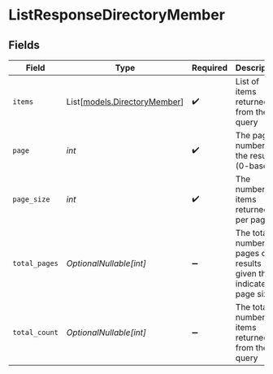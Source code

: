 # ListResponseDirectoryMember


## Fields

| Field                                                              | Type                                                               | Required                                                           | Description                                                        | Example                                                            |
| ------------------------------------------------------------------ | ------------------------------------------------------------------ | ------------------------------------------------------------------ | ------------------------------------------------------------------ | ------------------------------------------------------------------ |
| `items`                                                            | List[[models.DirectoryMember](../models/directorymember.md)]       | :heavy_check_mark:                                                 | List of items returned from the query                              |                                                                    |
| `page`                                                             | *int*                                                              | :heavy_check_mark:                                                 | The page number of the results (0-based)                           | 0                                                                  |
| `page_size`                                                        | *int*                                                              | :heavy_check_mark:                                                 | The number of items returned per page                              | 25                                                                 |
| `total_pages`                                                      | *OptionalNullable[int]*                                            | :heavy_minus_sign:                                                 | The total number of pages of results given the indicated page size | 4                                                                  |
| `total_count`                                                      | *OptionalNullable[int]*                                            | :heavy_minus_sign:                                                 | The total number of items returned from the query                  | 100                                                                |